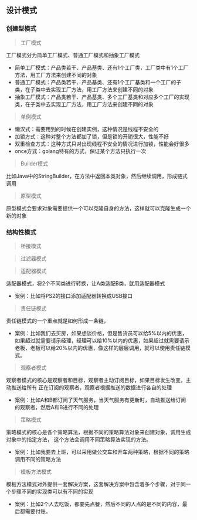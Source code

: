 ## 设计模式

### 创建型模式

> 工厂模式

工厂模式分为简单工厂模式、普通工厂模式和抽象工厂模式
- 简单工厂模式：产品类若干、产品基类、还有1个工厂类，工厂类中有1个工厂方法，用工厂方法来创建不同的对象
- 普通工厂模式：产品类若干、产品基类、还有1个工厂基类和一个工厂的子类，在子类中去实现工厂方法，用工厂方法来创建不同的对象
- 抽象工厂模式：产品类若干、产品基类、多个工厂基类和对应多个工厂的实现类，在子类中去实现工厂方法，用工厂方法来创建不同的对象

> 单例模式

- 懒汉式：需要用到的时候在创建实例，这种情况是线程不安全的
- 加锁方式：这种对整个方法都加了锁，但是锁的开销很大，性能不好
- 双重检查方式：这种方式只对出现线程不安全的情况进行加锁，性能会好很多
- once方式：golang特有的方式，保证某个方法只执行一次

> Builder模式

比如Java中的StringBuilder，在方法中返回本类对象，然后继续调用，形成链式调用

> 原型模式

原型模式会要求对象需要提供一个可以克隆自身的方法，这样就可以克隆生成一个新的对象

### 结构性模式

> 桥接模式

> 过滤器模式

> 适配器模式

适配器模式，将2个不同类进行转换，让A类适配B类，就用适配器模式
- 案例：比如将PS2的接口添加适配器转换成USB接口

> 责任链模式

责任链模式的一个重点就是如何形成一条链，
 - 案例：比如我们去买房，如果想谈价格，但是售货员可以给5%以内的优惠，如果超过就需要请示经理，经理可以给10%以内的优惠，如果超过就需要请示老板，老板可以给20%以内的优惠，像这样的层层调用，就可以使用责任链模式。

> 观察者模式

观察者模式的核心是观察者和目标，观察者主动订阅目标，如果目标发生改变，主动推送给所有
正在订阅的观察者，观察者根据推送的数据进行各自的处理
- 案例：比如A和B都订阅了天气服务，当天气服务有更新时，自动推送给订阅的观察者，然后A和B进行不同的处理

> 策略模式

策略模式的核心是各个策略算法，根据不同的策略算法对象来创建对象，调用生成对象中的指定方法，
这个方法会调用不同策略算法实现的方法。
- 案例：比如我要去上班，可以采用做公交车和开车两种策略，根据不同的策略调用不同的策略方法

> 模板方法模式

模板方法模式对外提供一套解决方案，这套解决方案中包含着多个步骤，对于同一个步骤不同的实现类可以有不同的实现
- 案例：比如2个人去吃饭，都要先点餐，然后不同的人点的是不同的内容，最后都需要付账。

